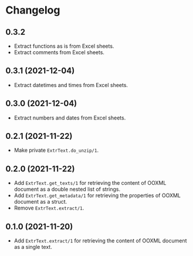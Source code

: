 # Changelog

## 0.3.2

* Extract functions as is from Excel sheets.
* Extract comments from Excel sheets.

## 0.3.1 (2021-12-04)

* Extract datetimes and times from Excel sheets.

## 0.3.0 (2021-12-04)

* Extract numbers and dates from Excel sheets.

## 0.2.1 (2021-11-22)

* Make private `ExtrText.do_unzip/1`.

## 0.2.0 (2021-11-22)

* Add `ExtrText.get_texts/1` for retrieving the content of OOXML document as a double nested list of strings.
* Add `ExtrText.get_metadata/1` for retrieving the properties of OOXML document as a struct.
* Remove `ExtrText.extract/1`.

## 0.1.0 (2021-11-20)
* Add `ExtrText.extract/1` for retrieving the content of OOXML document as a single text.
